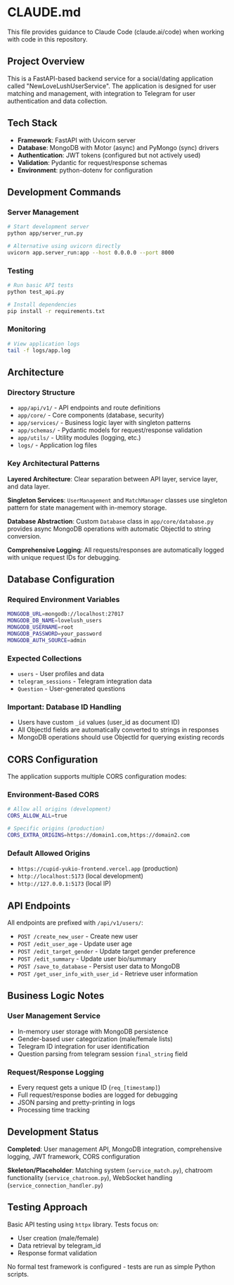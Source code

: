 # CLAUDE.md

This file provides guidance to Claude Code (claude.ai/code) when working with code in this repository.

## Project Overview

This is a FastAPI-based backend service for a social/dating application called "NewLoveLushUserService". The application is designed for user matching and management, with integration to Telegram for user authentication and data collection.

## Tech Stack

- **Framework**: FastAPI with Uvicorn server
- **Database**: MongoDB with Motor (async) and PyMongo (sync) drivers  
- **Authentication**: JWT tokens (configured but not actively used)
- **Validation**: Pydantic for request/response schemas
- **Environment**: python-dotenv for configuration

## Development Commands

### Server Management
```bash
# Start development server
python app/server_run.py

# Alternative using uvicorn directly
uvicorn app.server_run:app --host 0.0.0.0 --port 8000
```

### Testing
```bash
# Run basic API tests
python test_api.py

# Install dependencies
pip install -r requirements.txt
```

### Monitoring
```bash
# View application logs
tail -f logs/app.log
```

## Architecture

### Directory Structure
- `app/api/v1/` - API endpoints and route definitions
- `app/core/` - Core components (database, security)
- `app/services/` - Business logic layer with singleton patterns
- `app/schemas/` - Pydantic models for request/response validation
- `app/utils/` - Utility modules (logging, etc.)
- `logs/` - Application log files

### Key Architectural Patterns

**Layered Architecture**: Clear separation between API layer, service layer, and data layer.

**Singleton Services**: `UserManagement` and `MatchManager` classes use singleton pattern for state management with in-memory storage.

**Database Abstraction**: Custom `Database` class in `app/core/database.py` provides async MongoDB operations with automatic ObjectId to string conversion.

**Comprehensive Logging**: All requests/responses are automatically logged with unique request IDs for debugging.

## Database Configuration

### Required Environment Variables
```bash
MONGODB_URL=mongodb://localhost:27017
MONGODB_DB_NAME=lovelush_users
MONGODB_USERNAME=root
MONGODB_PASSWORD=your_password
MONGODB_AUTH_SOURCE=admin
```

### Expected Collections
- `users` - User profiles and data
- `telegram_sessions` - Telegram integration data  
- `Question` - User-generated questions

### Important: Database ID Handling
- Users have custom `_id` values (user_id as document ID)
- All ObjectId fields are automatically converted to strings in responses
- MongoDB operations should use ObjectId for querying existing records

## CORS Configuration

The application supports multiple CORS configuration modes:

### Environment-Based CORS
```bash
# Allow all origins (development)
CORS_ALLOW_ALL=true

# Specific origins (production)
CORS_EXTRA_ORIGINS=https://domain1.com,https://domain2.com
```

### Default Allowed Origins
- `https://cupid-yukio-frontend.vercel.app` (production)
- `http://localhost:5173` (local development)
- `http://127.0.0.1:5173` (local IP)

## API Endpoints

All endpoints are prefixed with `/api/v1/users/`:

- `POST /create_new_user` - Create new user
- `POST /edit_user_age` - Update user age  
- `POST /edit_target_gender` - Update target gender preference
- `POST /edit_summary` - Update user bio/summary
- `POST /save_to_database` - Persist user data to MongoDB
- `POST /get_user_info_with_user_id` - Retrieve user information

## Business Logic Notes

### User Management Service
- In-memory user storage with MongoDB persistence
- Gender-based user categorization (male/female lists)
- Telegram ID integration for user identification
- Question parsing from telegram session `final_string` field

### Request/Response Logging
- Every request gets a unique ID (`req_[timestamp]`)
- Full request/response bodies are logged for debugging
- JSON parsing and pretty-printing in logs
- Processing time tracking

## Development Status

**Completed**: User management API, MongoDB integration, comprehensive logging, JWT framework, CORS configuration

**Skeleton/Placeholder**: Matching system (`service_match.py`), chatroom functionality (`service_chatroom.py`), WebSocket handling (`service_connection_handler.py`)

## Testing Approach

Basic API testing using `httpx` library. Tests focus on:
- User creation (male/female)
- Data retrieval by telegram_id
- Response format validation

No formal test framework is configured - tests are run as simple Python scripts.